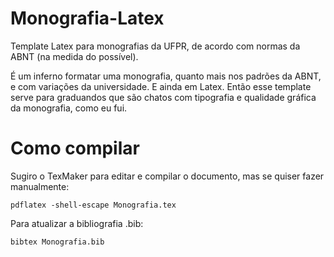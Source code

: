 Monografia-Latex
================

Template Latex para monografias da UFPR, de acordo com normas da ABNT (na medida do possível).

É um inferno formatar uma monografia, quanto mais nos padrões da ABNT, e com variações da universidade. E ainda em Latex. Então esse template serve para graduandos que são chatos com tipografia e qualidade gráfica da monografia, como eu fui.

Como compilar
=============

Sugiro o TexMaker para editar e compilar o documento, mas se quiser fazer manualmente:

    pdflatex -shell-escape Monografia.tex

Para atualizar a bibliografia .bib:

    bibtex Monografia.bib
